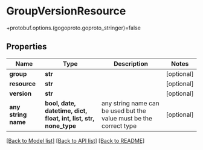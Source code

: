 # GroupVersionResource

+protobuf.options.(gogoproto.goproto_stringer)=false

## Properties
Name | Type | Description | Notes
------------ | ------------- | ------------- | -------------
**group** | **str** |  | [optional] 
**resource** | **str** |  | [optional] 
**version** | **str** |  | [optional] 
**any string name** | **bool, date, datetime, dict, float, int, list, str, none_type** | any string name can be used but the value must be the correct type | [optional]

[[Back to Model list]](../README.md#documentation-for-models) [[Back to API list]](../README.md#documentation-for-api-endpoints) [[Back to README]](../README.md)


